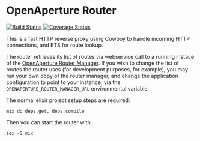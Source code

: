 OpenAperture Router
================
[![Build Status](https://semaphoreci.com/api/v1/projects/bf27c47e-9911-47a3-ae93-2cfd9d645c88/406002/badge.svg)](https://semaphoreci.com/perceptive/router) [![Coverage Status](https://coveralls.io/repos/OpenAperture/router/badge.svg?branch=master)](https://coveralls.io/r/OpenAperture/router?branch=master)

This is a fast HTTP reverse proxy using Cowboy to handle incoming HTTP connections, and ETS for route lookup.

The router retrieves its list of routes via webservice call to a running instace of the [OpenAperture Router Manager](https://github.com/OpenAperture/router-manager). If you wish to change the list of routes the router uses (for development purposes, for example), you may run your own copy of the router manager, and change the application configuration to point to your instance, via the `OPENAPERTURE_ROUTER_MANAGER_URL` environmental variable.

The normal elixir project setup steps are required:

    mix do deps.get, deps.compile

Then you can start the router with

    iex -S mix